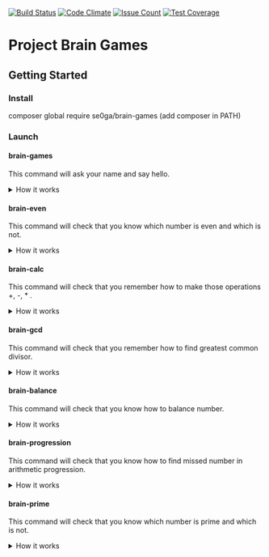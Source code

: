 [![Build Status](https://travis-ci.com/se0ga/project-lvl1-s312.svg?branch=master)](https://travis-ci.com/se0ga/project-lvl1-s312)
[![Code Climate](https://codeclimate.com/github/se0ga/project-lvl1-s312/badges/gpa.svg)](https://codeclimate.com/github/se0ga/project-lvl1-s312)
[![Issue Count](https://codeclimate.com/github/se0ga/project-lvl1-s312/badges/issue_count.svg)](https://codeclimate.com/github/se0ga/project-lvl1-s312)
[![Test Coverage](https://codeclimate.com/github/se0ga/project-lvl1-s312/badges/coverage.svg)](https://codeclimate.com/github/se0ga/project-lvl1-s312/coverage)

# Project Brain Games
## Getting Started
### Install
composer global require se0ga/brain-games (add composer in PATH)

### Launch
#### brain-games
This command will ask your name and say hello.
<details><summary>How it works</summary>![demo](Screenshots/brain-games.gif)</details>

#### brain-even
This command will check that you know which number is even and which is not.
<details><summary>How it works</summary>![demo](Screenshots/brain-even.gif)</details>

#### brain-calc
This command will check that you remember how to make those operations +, -, * .
<details><summary>How it works</summary>![demo](Screenshots/brain-calc.gif)</details>

#### brain-gcd
This command will check that you remember how to find greatest common divisor.
<details><summary>How it works</summary>![demo](Screenshots/brain-gcd.gif)</details>

#### brain-balance
This command will check that you know how to balance number.
<details><summary>How it works</summary>![demo](Screenshots/brain-balance.gif)</details>

#### brain-progression
This command will check that you know how to find missed number in arithmetic progression.
<details><summary>How it works</summary>![demo](Screenshots/brain-progression.gif)</details>

#### brain-prime
This command will check that you know which number is prime and which is not.
<details><summary>How it works</summary>![demo](Screenshots/brain-prime.gif)</details>
